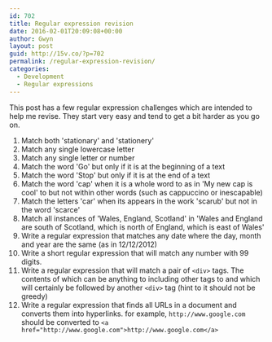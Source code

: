 ```yaml
---
id: 702
title: Regular expression revision
date: 2016-02-01T20:09:08+00:00
author: Gwyn
layout: post
guid: http://15v.co/?p=702
permalink: /regular-expression-revision/
categories:
  - Development
  - Regular expressions
---
```

This post has a few regular expression challenges which are intended to help me revise. They start very easy and tend to get a bit harder as you go on.

  1. Match both 'stationary' and 'stationery'
  2. Match any single lowercase letter
  3. Match any single letter or number
  4. Match the word 'Go' but only if it is at the beginning of a text
  5. Match the word 'Stop' but only if it is at the end of a text
  6. Match the word 'cap' when it is a whole word to as in 'My new cap is cool' to but not within other words (such as cappuccino or inescapable)
  7. Match the letters 'car' when its appears in the work 'scarub' but not in the word 'scarce'
  8. Match all instances of 'Wales, England, Scotland' in 'Wales and England are south of Scotland, which is north of England, which is east of Wales'
  9. Write a regular expression that matches any date where the day, month and year are the same (as in 12/12/2012)
 10. Write a short regular expression that will match any number with 99 digits.
 11. Write a regular expression that will match a pair of `<div>` tags. The contents of which can be anything to including other tags to and which will certainly be followed by another `<div>` tag (hint to it should not be greedy)
 12. Write a regular expression that finds all URLs in a document and converts them into hyperlinks. for example, `http://www.google.com` should be converted to `<a href="http://www.google.com">http://www.google.com</a>`